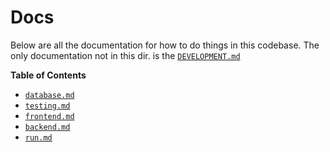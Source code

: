 # Docs

Below are all the documentation for how to do things in this codebase. The only documentation not in this dir. is the [`DEVELOPMENT.md`](../DEVELOPMENT.md)

**Table of Contents**

- [`database.md`](./database.md)
- [`testing.md`](./testing.md)
- [`frontend.md`](./frontend.md)
- [`backend.md`](./backend.md)
- [`run.md`](./run.md)